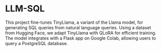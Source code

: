 # LLM-SQL
This project fine-tunes TinyLlama, a variant of the Llama model, for generating SQL queries from natural language queries. Using a dataset from Hugging Face, we adapt TinyLlama with QLoRA for efficient training. The model integrates with a Flask app on Google Colab, allowing users to query a PostgreSQL database.
